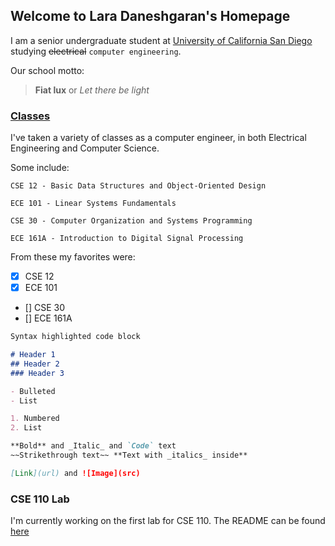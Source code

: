 ## Welcome to Lara Daneshgaran's Homepage

I am a senior undergraduate student at [University of California San Diego](https://ucsd.edu) studying ~~electrical~~ `computer engineering`.

Our school motto: 

> **Fiat lux** or _Let there be light_

### [Classes ](https://www.ucsd.edu/catalog/courses/CSE.html)

I've taken a variety of classes as a computer engineer, in both Electrical Engineering and Computer Science.

Some include:

```
CSE 12 - Basic Data Structures and Object-Oriented Design

ECE 101 - Linear Systems Fundamentals

CSE 30 - Computer Organization and Systems Programming

ECE 161A - Introduction to Digital Signal Processing
```

From these my favorites were: 
- [x] CSE 12
- [x] ECE 101
- [] CSE 30
- [] ECE 161A

```markdown
Syntax highlighted code block

# Header 1
## Header 2
### Header 3

- Bulleted
- List

1. Numbered
2. List

**Bold** and _Italic_ and `Code` text
~~Strikethrough text~~ **Text with _italics_ inside**

[Link](url) and ![Image](src)
```

### CSE 110 Lab

I'm currently working on the first lab for CSE 110. The README can be found [here](./README.md)
